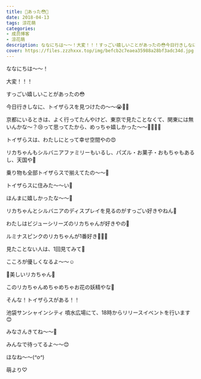 ```yaml
---
title: 💓あった😳💓
date: 2018-04-13
tags: 涼花萌
categories: 
- 成员博客
- 涼花萌
description: ななにちは〜〜！大変！！！すっごい嬉しいことがあったの😳今日行きしなに、トイザらスを見つけたの〜〜😭💓💓京都にいるときは、...
cover: https://files.zzzhxxx.top/img/befcb2c7eaea35988a28bf3adc34d.jpg 
---
```








ななにちは〜〜！







大変！！！





すっごい嬉しいことがあったの😳









今日行きしなに、トイザらスを見つけたの〜〜😭💓💓






京都にいるときは、よく行ってたんやけど、東京で見たことなくて、関東には無いんかな〜？😢って思ってたから、めっちゃ嬉しかった〜〜💓💓💓💓








トイザらスは、わたしにとって幸せ空間やの😍







リカちゃんもシルバニアファミリーもいるし、パズル・お菓子・おもちゃもあるし、天国や💫







乗り物も全部トイザらスで揃えてたの〜〜💓








トイザらスに住みた〜〜い🙈







ほんまに嬉しかったな〜〜🙈











リカちゃんとシルバニアのディスプレイを見るのがすっごい好きやねん💓








わたしはビジューシリーズのリカちゃんが好きやの💓







ルミナスピンクのリカちゃんが1番好き💓💓💓









見たことない人は、1回見てみて👀








こころが優しくなるよ〜〜☺️










🌸美しいリカちゃん🌸







このリカちゃんめちゃめちゃお花の妖精やな🌸





















そんな！トイザらスがある！！







池袋サンシャインシティ 噴水広場にて、18時からリリースイベントを行います😊









みなさんきてね〜〜💓







みんなで待ってるよ〜〜😊












ほなね〜〜(*^o^*)





萌より♡


